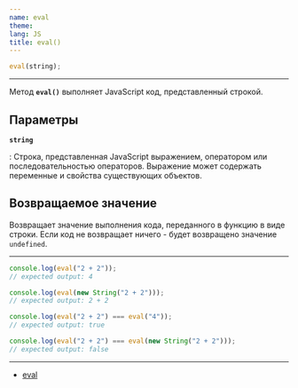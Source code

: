 ```yaml
---
name: eval
theme:
lang: JS
title: eval()
---
```


```js
eval(string);
```

---

Метод **`eval()`** выполняет JavaScript код, представленный строкой.

## Параметры

**`string`**

: Строка, представленная JavaScript выражением, оператором или последовательностью операторов. Выражение может содержать переменные и свойства существующих объектов.

## Возвращаемое значение

Возвращает значение выполнения кода, переданного в функцию в виде строки. Если код не возвращает ничего - будет возвращено значение `undefined`.

---

```js
console.log(eval("2 + 2"));
// expected output: 4

console.log(eval(new String("2 + 2")));
// expected output: 2 + 2

console.log(eval("2 + 2") === eval("4"));
// expected output: true

console.log(eval("2 + 2") === eval(new String("2 + 2")));
// expected output: false
```

---

- [eval](https://developer.mozilla.org/ru/docs/Web/JavaScript/Reference/Global_Objects/eval)
